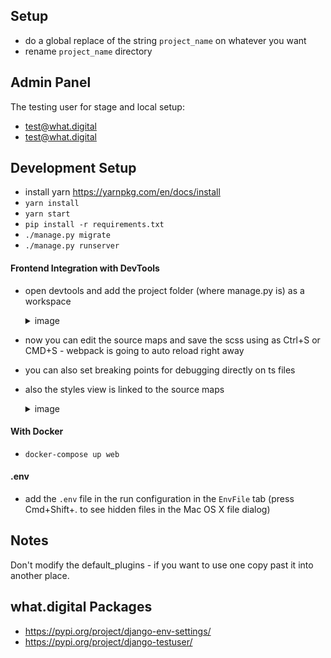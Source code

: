 ## Setup
- do a global replace of the string `project_name` on whatever you want
- rename `project_name` directory

## Admin Panel
The testing user for stage and local setup:
- test@what.digital
- test@what.digital

## Development Setup
- install yarn https://yarnpkg.com/en/docs/install
- `yarn install`
- `yarn start`
- `pip install -r requirements.txt`
- `./manage.py migrate`
- `./manage.py runserver`

#### Frontend Integration with DevTools
- open devtools and add the project folder (where manage.py is) as a workspace
    <details>
    <summary>image</summary>
    
    ![](/docs/front-int-example.png)
    
    </details>
- now you can edit the source maps and save the scss using as Ctrl+S or CMD+S - webpack is going to auto reload right away
- you can also set breaking points for debugging directly on ts files
- also the styles view is linked to the source maps
    <details>
    <summary>image</summary>
    
    ![](/docs/front-linked-styles.png)
    
    </details>

#### With Docker
- `docker-compose up web`

#### .env
- add the `.env` file in the run configuration in the `EnvFile` tab (press Cmd+Shift+. to see hidden files in the Mac OS X file dialog)


## Notes
Don't modify the default_plugins - if you want to use one copy past it into another place.


## what.digital Packages
- https://pypi.org/project/django-env-settings/
- https://pypi.org/project/django-testuser/
